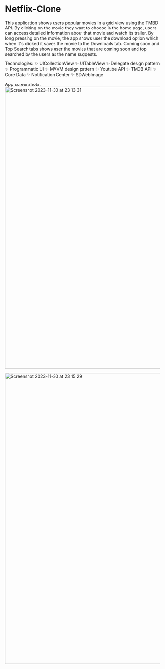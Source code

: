 # Netflix-Clone

This application shows users popular movies in a grid view using the TMBD API. By clicking on the movie they want to choose in the home page, users can access detailed information about that movie and watch its trailer. By long pressing on the movie, the app shows user the download option which when it's clicked it saves the movie to the Downloads tab. Coming soon and Top Search tabs shows user the movies that are coming soon and top searched by the users as the name suggests. 

Technologies:
✨ UICollectionView
✨ UITableView 
✨ Delegate design pattern
✨ Programmatic UI
✨ MVVM design pattern
✨ Youtube API
✨ TMDB API
✨ Core Data
✨ Notification Center
✨ SDWebImage

App screenshots:
<img width="918" alt="Screenshot 2023-11-30 at 23 13 31" src="https://github.com/cerennnnn/Netflix-Clone/assets/97634053/c5f0511c-25d9-4638-a6ef-57972f963b77">

<img width="947" alt="Screenshot 2023-11-30 at 23 15 29" src="https://github.com/cerennnnn/Netflix-Clone/assets/97634053/f9fc15c9-1a17-4533-9e3f-c6264e347f12">
